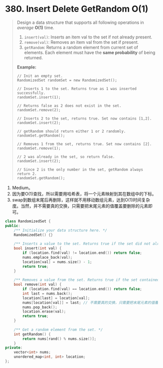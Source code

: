 # 380. Insert Delete GetRandom O(1)

> Design a data structure that supports all following operations in *average* **O(1)** time.
>
> 1. `insert(val)`: Inserts an item val to the set if not already present.
> 2. `remove(val)`: Removes an item val from the set if present.
> 3. `getRandom`: Returns a random element from current set of elements. Each element must have the **same probability** of being returned.
>
> **Example:**
>
> ```
> // Init an empty set.
> RandomizedSet randomSet = new RandomizedSet();
> 
> // Inserts 1 to the set. Returns true as 1 was inserted successfully.
> randomSet.insert(1);
> 
> // Returns false as 2 does not exist in the set.
> randomSet.remove(2);
> 
> // Inserts 2 to the set, returns true. Set now contains [1,2].
> randomSet.insert(2);
> 
> // getRandom should return either 1 or 2 randomly.
> randomSet.getRandom();
> 
> // Removes 1 from the set, returns true. Set now contains [2].
> randomSet.remove(1);
> 
> // 2 was already in the set, so return false.
> randomSet.insert(2);
> 
> // Since 2 is the only number in the set, getRandom always return 2.
> randomSet.getRandom();
> ```

1. Medium。
2. 因为要O(1)查找，所以需要用哈希表，将一个元素映射到其在数组中的下标。
3. swap到数组末尾后再删除，这样就不用移动数组元素，达到O(1)时间复杂度。当然，并不需要真的交换，只需要把末尾元素的值覆盖要删除的元素即可。

```cpp
class RandomizedSet {
public:
    /** Initialize your data structure here. */
    RandomizedSet() {}
    
    /** Inserts a value to the set. Returns true if the set did not already contain the specified element. */
    bool insert(int val) {
        if (location.find(val) != location.end()) return false;
        nums.emplace_back(val);
        location[val] = nums.size() - 1;
        return true;
    }
    
    /** Removes a value from the set. Returns true if the set contained the specified element. */
    bool remove(int val) {
        if (location.find(val) == location.end()) return false;
        int last = nums.back();
        location[last] = location[val];
        nums[location[val]] = last; // 不需要真的交换，只需要把末尾元素的值覆盖要删除的元素即可。
        nums.pop_back();
        location.erase(val);
        return true;
    }
    
    /** Get a random element from the set. */
    int getRandom() {
        return nums[rand() % nums.size()];
    }
private:
    vector<int> nums;
    unordered_map<int, int> location;
};
```


